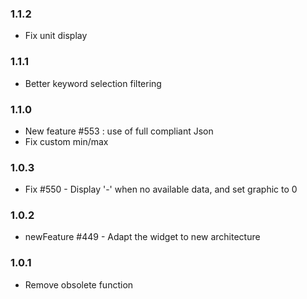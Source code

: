 ### 1.1.2
* Fix unit display

### 1.1.1
* Better keyword selection filtering

### 1.1.0
* New feature #553 : use of full compliant Json
* Fix custom min/max

### 1.0.3
* Fix #550 - Display '-' when no available data, and set graphic to 0

### 1.0.2
* newFeature #449 - Adapt the widget to new architecture

### 1.0.1
* Remove obsolete function